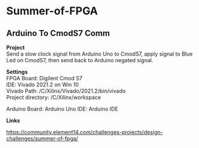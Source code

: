 # Summer-of-FPGA
## Arduino To CmodS7 Comm

**Project**<br />
Send a slow clock signal from Arduino Uno to CmodS7, apply signal to Blue Led on CmodS7, then send back to Arduino negated signal.   

**Settings**<br />
FPGA Board: Digilent Cmod S7<br />
IDE: Vivado 2021.2 on Win 10<br />
Vivado Path: /C/Xilinx/Vivado/2021.2/bin/vivado<br />
Project directory: /C/Xilinx/workspace<br />

Arduino Board: Arduino Uno
IDE: Arduino IDE

**Links**<br />

https://community.element14.com/challenges-projects/design-challenges/summer-of-fpga/
